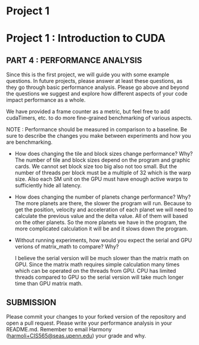 Project 1
=========

# Project 1 : Introduction to CUDA


## PART 4 : PERFORMANCE ANALYSIS
Since this is the first project, we will guide you with some example
questions.  In future projects, please answer at least these questions, as
they go through basic performance analysis.  Please go above and beyond the
questions we suggest and explore how different aspects of your code impact
performance as a whole. 

We have provided a frame counter as a metric, but feel free to add cudaTimers,
etc. to do more fine-grained benchmarking of various aspects. 

NOTE : Performance should be measured in comparison to a baseline.  Be sure to
describe the changes you make between experiments and how you are benchmarking.

* How does changing the tile and block sizes change performance? Why?
The number of tile and block sizes depend on the program and graphic cards. We cannot set block size too big also not too small. But the number of threads per block must be a multiple of 32 which is the warp size. Also each SM unit on the GPU must have enough active warps to sufficiently hide all latency.


* How does changing the number of planets change performance? Why?
The more planets are there, the slower the program will run. Because to get the position, velocity and acceleration of each planet we will need to calculate the previous value and the delta value. All of them will based on the other planets. So the more planets we have in the program, the more complicated calculation it will be and it slows down the program.



* Without running experiments, how would you expect the serial and GPU verions
  of matrix_math to compare?  Why?
  
  I believe the serial version will be much slower than the matrix math on GPU. Since the matrix math requires simple calculation many times which can be operated on the threads from GPU. CPU has limited threads compared to GPU so the serial version will take much longer time than GPU matrix math.
  
  


## SUBMISSION
Please commit your changes to your forked version of the repository and open a
pull request.  Please write your performance analysis in your README.md.
Remember to email Harmony (harmoli+CIS565@seas.upenn.edu) your grade and why.
